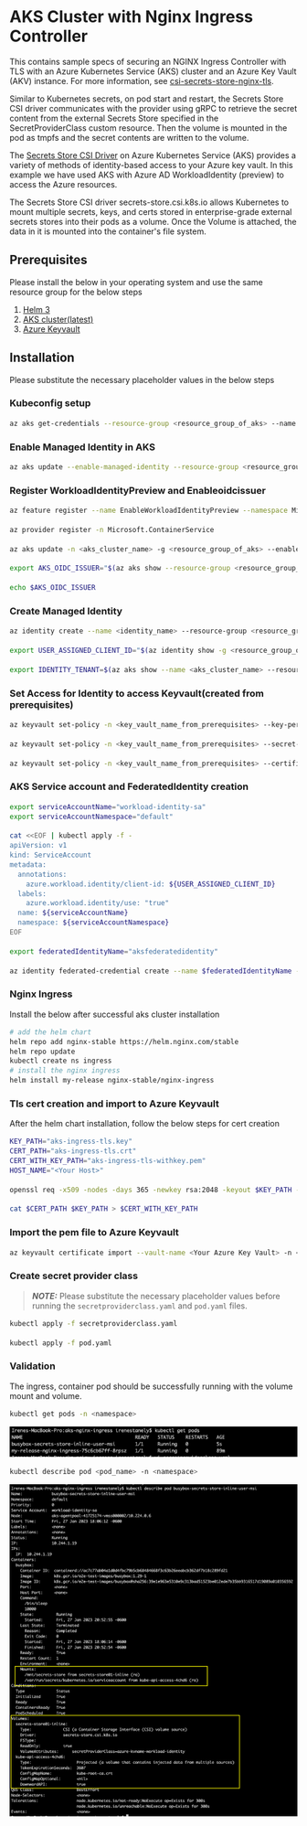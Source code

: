 # AKS Cluster with Nginx Ingress Controller

This contains sample specs of securing an NGINX Ingress Controller with TLS with an Azure Kubernetes Service (AKS) cluster and an Azure Key Vault (AKV) instance. For more information, see [csi-secrets-store-nginx-tls]([csi-secrets-store-nginx-tls](https://learn.microsoft.com/en-us/azure/aks/csi-secrets-store-nginx-tls)).

Similar to Kubernetes secrets, on pod start and restart, the Secrets Store CSI driver communicates with the provider using gRPC to retrieve the secret content from the external Secrets Store specified in the SecretProviderClass custom resource. Then the volume is mounted in the pod as tmpfs and the secret contents are written to the volume.

The [Secrets Store CSI Driver](https://secrets-store-csi-driver.sigs.k8s.io/concepts.html) on Azure Kubernetes Service (AKS) provides a variety of methods of identity-based access to your Azure key vault. In this example we have used AKS with Azure AD WorkloadIdentity (preview) to access the Azure resources.

The Secrets Store CSI driver secrets-store.csi.k8s.io allows Kubernetes to mount multiple secrets, keys, and certs stored in enterprise-grade external secrets stores into their pods as a volume. Once the Volume is attached, the data in it is mounted into the container's file system.

## Prerequisites 

Please install the below in your operating system and use the same resource group for the below steps

1. [Helm 3](https://helm.sh/docs/intro/install/) 
2. [AKS cluster(latest)](https://learn.microsoft.com/en-us/azure/aks/learn/quick-kubernetes-deploy-cli) 
3. [Azure Keyvault](https://learn.microsoft.com/en-us/azure/key-vault/general/quick-create-portal)


## Installation 

Please substitute the necessary placeholder values in the below steps

### Kubeconfig setup 

```bash
az aks get-credentials --resource-group <resource_group_of_aks> --name <aks_cluster_name> --file ~/.kube_config
```

### Enable Managed Identity in AKS

```bash
az aks update --enable-managed-identity --resource-group <resource_group_of_aks> --name <aks_cluster_name>
```

### Register WorkloadIdentityPreview and Enableoidcissuer

```bash
az feature register --name EnableWorkloadIdentityPreview --namespace Microsoft.ContainerService

az provider register -n Microsoft.ContainerService

az aks update -n <aks_cluster_name> -g <resource_group_of_aks> --enable-oidc-issuer

export AKS_OIDC_ISSUER="$(az aks show --resource-group <resource_group_of_aks> --name <aks_cluster_name> --query "oidcIssuerProfile.issuerUrl" -o tsv)"

echo $AKS_OIDC_ISSUER
```

### Create Managed Identity

```bash
az identity create --name <identity_name> --resource-group <resource_group_of_aks>

export USER_ASSIGNED_CLIENT_ID="$(az identity show -g <resource_group_of_aks> --name <identity_name> --query 'clientId' -o tsv)"

export IDENTITY_TENANT=$(az aks show --name <aks_cluster_name> --resource-group <resource_group_of_aks>  --query aadProfile.tenantId -o tsv)

```

### Set Access for Identity to access Keyvault(created from prerequisites)

```bash
az keyvault set-policy -n <key_vault_name_from_prerequisites> --key-permissions get --spn $USER_ASSIGNED_CLIENT_ID

az keyvault set-policy -n <key_vault_name_from_prerequisites> --secret-permissions get --spn $USER_ASSIGNED_CLIENT_ID

az keyvault set-policy -n <key_vault_name_from_prerequisites> --certificate-permissions get --spn $USER_ASSIGNED_CLIENT_ID
```

### AKS Service account and FederatedIdentity creation

```bash
export serviceAccountName="workload-identity-sa"
export serviceAccountNamespace="default"

cat <<EOF | kubectl apply -f -
apiVersion: v1
kind: ServiceAccount
metadata:
  annotations:
    azure.workload.identity/client-id: ${USER_ASSIGNED_CLIENT_ID}
  labels:
    azure.workload.identity/use: "true"
  name: ${serviceAccountName}
  namespace: ${serviceAccountNamespace}
EOF

export federatedIdentityName="aksfederatedidentity"

az identity federated-credential create --name $federatedIdentityName --identity-name <identity_name>  --resource-group <resource_group_of_aks> --issuer ${AKS_OIDC_ISSUER} --subject system:serviceaccount:${serviceAccountNamespace}:${serviceAccountName}
```

### Nginx Ingress

Install the below after successful aks cluster installation

```bash
# add the helm chart
helm repo add nginx-stable https://helm.nginx.com/stable
helm repo update
kubectl create ns ingress
# install the nginx ingress
helm install my-release nginx-stable/nginx-ingress
```

### Tls cert creation and import to Azure Keyvault

After the helm chart installation, follow the below steps for cert creation

```bash
KEY_PATH="aks-ingress-tls.key"
CERT_PATH="aks-ingress-tls.crt"
CERT_WITH_KEY_PATH="aks-ingress-tls-withkey.pem"
HOST_NAME="<Your Host>"

openssl req -x509 -nodes -days 365 -newkey rsa:2048 -keyout $KEY_PATH -out $CERT_PATH -subj '//CN=$HOST_NAME//O=$HOST_NAME'

cat $CERT_PATH $KEY_PATH > $CERT_WITH_KEY_PATH
```

### Import the pem file to Azure Keyvault

```bash
az keyvault certificate import --vault-name <Your Azure Key Vault> -n <cert_name> -f $CERT_WITH_KEY_PATH
```

### Create secret provider class

> **_NOTE:_** Please substitute the necessary placeholder values before running the `secretproviderclass.yaml` and `pod.yaml` files.

```bash
kubectl apply -f secretproviderclass.yaml

kubectl apply -f pod.yaml
```

### Validation 

The ingress, container pod should be successfully running with the volume mount and volume.

```bash
kubectl get pods -n <namespace>
```

![alt text](pods.png)

```bash
kubectl describe pod <pod_name> -n <namespace>
```

![alt text](pod.png)

